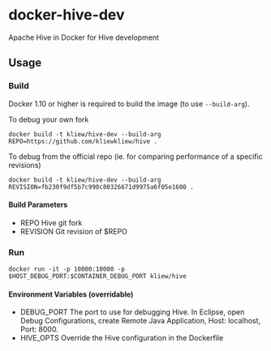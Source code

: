 # docker-hive-dev
Apache Hive in Docker for Hive development

## Usage

### Build
Docker 1.10 or higher is required to build the image (to use `--build-arg`).

To debug your own fork
```
docker build -t kliew/hive-dev --build-arg REPO=https://github.com/kliewkliew/hive .
```

To debug from the official repo (ie. for comparing performance of a specific revisions)
```
docker build -t kliew/hive-dev --build-arg REVISION=fb230f9df5b7c990c80326671d9975a6f05e1600 .
```

#### Build Parameters
* REPO        Hive git fork 
* REVISION    Git revision of $REPO

### Run
```
docker run -it -p 10000:10000 -p $HOST_DEBUG_PORT:$CONTAINER_DEBUG_PORT kliew/hive
```

#### Environment Variables (overridable)
* DEBUG_PORT  The port to use for debugging Hive. In Eclipse, open Debug Configurations, create Remote Java Application, Host: localhost, Port: 8000.
* HIVE_OPTS   Override the Hive configuration in the Dockerfile

